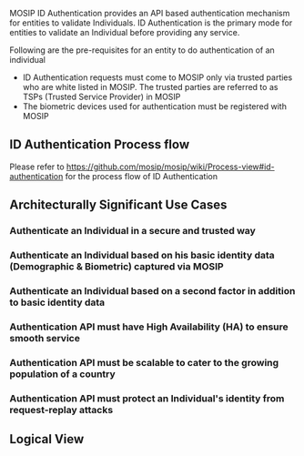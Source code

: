 MOSIP ID Authentication provides an API based authentication mechanism for entities to validate Individuals. ID Authentication is the primary mode for entities to validate an Individual before providing any service.

Following are the pre-requisites for an entity to do authentication of an individual
* ID Authentication requests must come to MOSIP only via trusted parties who are white listed in MOSIP. The trusted parties are referred to as TSPs (Trusted Service Provider) in MOSIP
* The biometric devices used for authentication must be registered with MOSIP

## ID Authentication Process flow
Please refer to https://github.com/mosip/mosip/wiki/Process-view#id-authentication for the process flow of ID Authentication

## Architecturally Significant Use Cases
### Authenticate an Individual in a secure and trusted way

### Authenticate an Individual based on his basic identity data (Demographic & Biometric) captured via MOSIP

### Authenticate an Individual based on a second factor in addition to basic identity data

### Authentication API must have High Availability (HA) to ensure smooth service

### Authentication API must be scalable to cater to the growing population of a country

### Authentication API must protect an Individual's identity from request-replay attacks

## Logical View